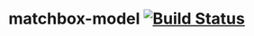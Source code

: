 matchbox-model [![Build Status](https://travis-ci.org/matchboxjs/matchbox-model.svg)](https://travis-ci.org/matchboxjs/matchbox-model)
==============
